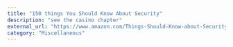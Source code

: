 ```yaml
---
title: "150 things You Should Know About Security"
description: "see the casino chapter"
external_url: "https://www.amazon.com/Things-Should-Know-about-Security/dp/0128094850"
category: "Miscellaneous"
---
```

